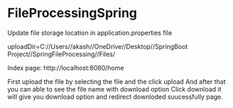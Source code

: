 # FileProcessingSpring

Update file storage location in application.properties file

uploadDir=C://Users//akash//OneDrive//Desktop//SpringBoot Project//SpringFileProcessing//Files/

Index page: http://localhost:8080/home

First upload the file by selecting the file and the click upload
And after that you can able to see the file name with download option
Click download it will give you download option and redirect downloded suucessfully page.

